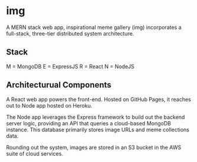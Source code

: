 # img
A MERN stack web app, inspirational meme gallery (img) incorporates a full-stack, three-tier distributed system architecture.

## Stack
M = MongoDB
E = ExpressJS
R = React
N = NodeJS
## Architecturual Components
A React web app powers the front-end. Hosted on GitHub Pages, it reaches out to Node app hosted on Heroku.

The Node app leverages the Express framework to build out the backend server logic, providing an API that queries a cloud-based MongoDB instance. This database primarily stores image URLs and meme collections data.

Rounding out the system, images are stored in an S3 bucket in the AWS suite of cloud services.
